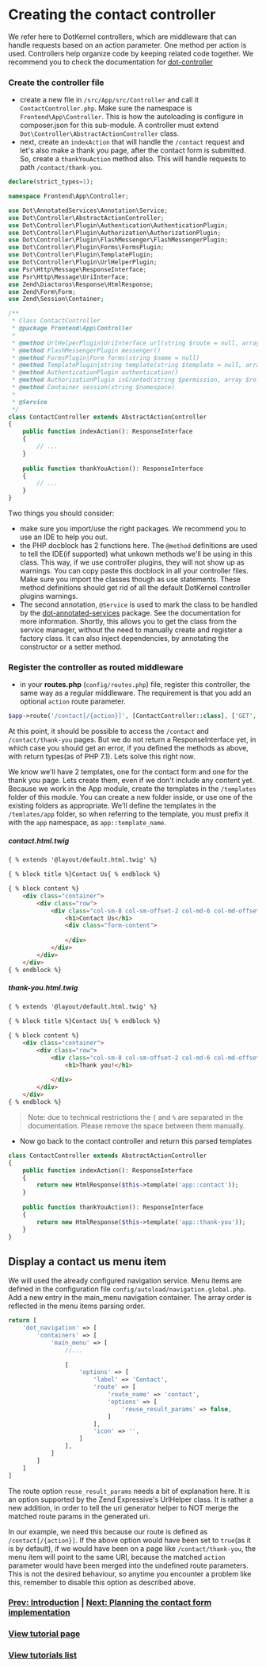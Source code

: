 # Creating the contact controller

We refer here to DotKernel controllers, which are middleware that can handle requests based on an action parameter. 
One method per action is used. Controllers help organize code by keeping related code together. 
We recommend you to check the documentation for [dot-controller](https://github.com/dotkernel/dot-controller)

### Create the controller file
* create a new file in `/src/App/src/Controller` and call it `ContactController.php`. Make sure the namespace is `Frontend\App\Controller`. This is how the autoloading is configure in composer.json for this sub-module. A controller must extend `Dot\Controller\AbstractActionController` class.
* next, create an `indexAction` that will handle the `/contact` request and let's also make a thank you page, after the contact form is submitted. So, create a `thankYouAction` method also. This will handle requests to path `/contact/thank-you`.

```php
declare(strict_types=1);

namespace Frontend\App\Controller;

use Dot\AnnotatedServices\Annotation\Service;
use Dot\Controller\AbstractActionController;
use Dot\Controller\Plugin\Authentication\AuthenticationPlugin;
use Dot\Controller\Plugin\Authorization\AuthorizationPlugin;
use Dot\Controller\Plugin\FlashMessenger\FlashMessengerPlugin;
use Dot\Controller\Plugin\Forms\FormsPlugin;
use Dot\Controller\Plugin\TemplatePlugin;
use Dot\Controller\Plugin\UrlHelperPlugin;
use Psr\Http\Message\ResponseInterface;
use Psr\Http\Message\UriInterface;
use Zend\Diactoros\Response\HtmlResponse;
use Zend\Form\Form;
use Zend\Session\Container;

/**
 * Class ContactController
 * @package Frontend\App\Controller
 *
 * @method UrlHelperPlugin|UriInterface url(string $route = null, array $params = [])
 * @method FlashMessengerPlugin messenger()
 * @method FormsPlugin|Form forms(string $name = null)
 * @method TemplatePlugin|string template(string $template = null, array $params = [])
 * @method AuthenticationPlugin authentication()
 * @method AuthorizationPlugin isGranted(string $permission, array $roles = [], mixed $context = null)
 * @method Container session(string $namespace)
 *
 * @Service
 */
class ContactController extends AbstractActionController
{
    public function indexAction(): ResponseInterface
    {
        // ...
    }
    
    public function thankYouAction(): ResponseInterface
    {
        // ...
    }
}
```

Two things you should consider:
* make sure you import/use the right packages. We recommend you to use an IDE to help you out.
* the PHP docblock has 2 functions here. The `@method` definitions are used to tell the IDE(if supported) what unkown methods we'll be using in this class. This way, if we use controller plugins, they will not show up as warnings. You can copy paste this docblock in all your controller files. Make sure you import the classes though as use statements. These method definitions should get rid of all the default DotKernel controller plugins warnings.
* The second annotation, `@Service` is used to mark the class to be handled by the [dot-annotated-services](https://github.com/dotkernel/dot-annotated-services) package. See the documentation for more information. Shortly, this allows you to get the class from the service manager, without the need to manually create and register a factory class. It can also inject dependencies, by annotating the constructor or a setter method.

### Register the controller as routed middleware

* in your **routes.php** (`config/routes.php`) file, register this controller, the same way as a regular middleware. The requirement is that you add an optional `action` route parameter.

```php
$app->route('/contact[/{action}]', [ContactController::class], ['GET', 'POST'], 'contact');
```

At this point, it should be possible to access the `/contact` and `/contact/thank-you` pages. But we do not return a ResponseInterface yet, in which case you should get an error, if you defined the methods as above, with return types(as of PHP 7.1). Lets solve this right now.

We know we'll have 2 templates, one for the contact form and one for the thank you page. Lets create them, even if we don't include any content yet. Because we work in the App module, create the templates in the `/templates` folder of this module. You can create a new folder inside, or use one of the existing folders as appropriate. We'll define the templates in the `/temlates/app` folder, so when referring to the template, you must prefix it with the `app` namespace, as `app::template_name`.

##### contact.html.twig
```html
{ % extends '@layout/default.html.twig' %}

{ % block title %}Contact Us{ % endblock %}

{ % block content %}
    <div class="container">
        <div class="row">
            <div class="col-sm-8 col-sm-offset-2 col-md-6 col-md-offset-3 col-lg-6 col-lg-offset-3 no-padding forms">
                <h1>Contact Us</h1>
                <div class="form-content">
                
                </div>
            </div>
        </div>
    </div>
{ % endblock %}
```

##### thank-you.html.twig
```html
{ % extends '@layout/default.html.twig' %}

{ % block title %}Contact Us{ % endblock %}

{ % block content %}
    <div class="container">
        <div class="row">
            <div class="col-sm-8 col-sm-offset-2 col-md-6 col-md-offset-3 col-lg-6 col-lg-offset-3 no-padding forms">
                <h1>Thank you!</h1>
                
            </div>
        </div>
    </div>
{ % endblock %}
```

> Note: due to technical restrictions the `{` and `%` are separated in the documentation. Please remove the space between them manually. 


* Now go back to the contact controller and return this parsed templates

```php
class ContactController extends AbstractActionController
{
    public function indexAction(): ResponseInterface
    {
        return new HtmlResponse($this->template('app::contact'));
    }
    
    public function thankYouAction(): ResponseInterface
    {
        return new HtmlResponse($this->template('app::thank-you'));
    }
}
```

## Display a contact us menu item

We will used the already configured navigation service. Menu items are defined in the configuration file `config/autoload/navigation.global.php`. Add a new entry in the main_menu navigation container. The array order is reflected in the menu items parsing order.

```php
return [
    'dot_navigation' => [
        'containers' => [
            'main_menu' => [
                //...
                
                [
                    'options' => [
                        'label' => 'Contact',
                        'route' => [
                            'route_name' => 'contact',
                            'options' => [
                                'reuse_result_params' => false,
                            ]
                        ],
                        'icon' => '',
                    ]
                ],
            ]
        ]
    ]
]
```

The route option `reuse_result_params` needs a bit of explanation here. It is an option supported by the Zend Expressive's UrlHelper class. It is rather a new addition, in order to tell the uri generator helper to NOT merge the matched route params in the generated uri.

In our example, we need this because our route is defined as `/contact[/{action}]`. If the above option would have been set to `true`(as it is by default), if we would have been on a page like `/contact/thank-you`, the menu item will point to the same URI, because the matched `action` parameter would have been merged into the undefined route parameters. This is not the desired behaviour, so anytime you encounter a problem like this, remember to disable this option as described above.


### [Prev: Introduction](01-introduction.md) | [Next: Planning the contact form implementation](03-planning-the-contact-form-implementation.md)

### [View tutorial page](README.md)
### [View tutorials list](../README.md)